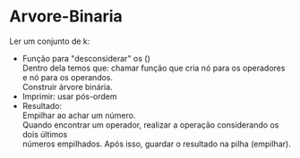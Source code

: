 # Arvore-Binaria
Ler um conjunto de k:
- Função para "desconsiderar" os ()  
  Dentro dela temos que: chamar função que cria nó para os operadores e nó para os 
  operandos.  
  Construir árvore binária.  
- Imprimir: usar pós-ordem  
- Resultado:  
  Empilhar ao achar um número.  
  Quando encontrar um operador, realizar a operação considerando os dois últimos   
  números empilhados. Após isso, guardar o resultado na pilha (empilhar).

  
